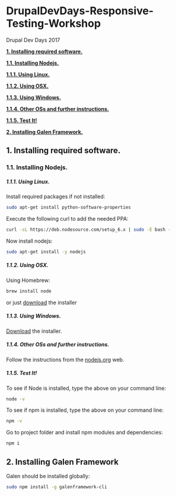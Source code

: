 # DrupalDevDays-Responsive-Testing-Workshop
Drupal Dev Days 2017

[**1. Installing required software.**](#1-installing-required-software)

[**1.1. Installing Nodejs.**](#11-installing-nodejs)

[**1.1.1. Using Linux.**](#111-using-linux)

[**1.1.2. Using OSX.**](#112-using-osx)

[**1.1.3. Using Windows.**](#113-using-windows)

[**1.1.4. Other OSs and further instructions.**](#114-other-oss-and-further-instructions)

[**1.1.5. Test It!**](#115-test-it-!)

[**2. Installing Galen Framework.**](#2-installing-galen-framework)


## 1. Installing required software.
 
### 1.1. Installing Nodejs.

##### 1.1.1. Using Linux.

Install required packages if not installed:

```bash
sudo apt-get install python-software-properties
```

Execute the following curl to add the needed PPA:

```bash
curl -sL https://deb.nodesource.com/setup_6.x | sudo -E bash -
```

Now install nodejs:

```bash
sudo apt-get install -y nodejs
```

##### 1.1.2. Using OSX.

Using Homebrew:

```bash
brew install node
```

or just [download](http://nodejs.org/#download) the installer

##### 1.1.3. Using Windows.

[Download](http://nodejs.org/#download)  the installer.

##### 1.1.4. Other OSs and further instructions.

Follow the instructions from the [nodejs.org](https://nodejs.org/es/download/package-manager/) web.

##### 1.1.5. Test It!

To see if Node is installed, type the above on your command line:

```bash
node -v
```

To see if npm is installed, type the above on your command line:

```bash
npm -v
```

Go to project folder and install npm modules and dependencies:

```bash
npm i 
```

## 2. Installing Galen Framework

Galen should be installed globally:

```bash
sudo npm install -g galenframework-cli
```

